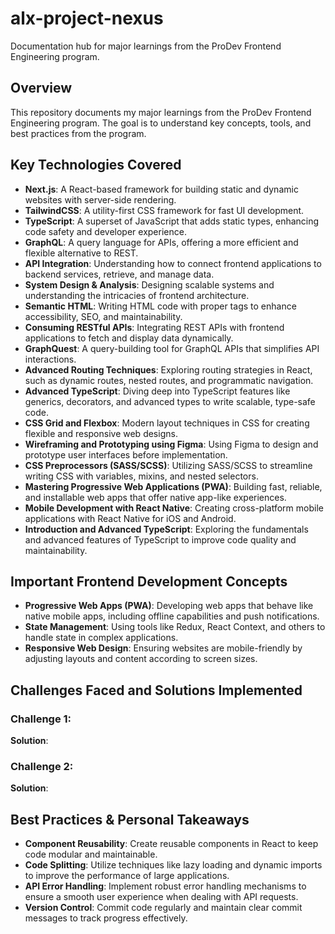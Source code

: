 # alx-project-nexus
Documentation hub for major learnings from the ProDev Frontend Engineering program.

## Overview
This repository documents my major learnings from the ProDev Frontend Engineering program. The goal is to understand key concepts, tools, and best practices from the program.

## Key Technologies Covered
- **Next.js**: A React-based framework for building static and dynamic websites with server-side rendering.
- **TailwindCSS**: A utility-first CSS framework for fast UI development.
- **TypeScript**: A superset of JavaScript that adds static types, enhancing code safety and developer experience.
- **GraphQL**: A query language for APIs, offering a more efficient and flexible alternative to REST.
- **API Integration**: Understanding how to connect frontend applications to backend services, retrieve, and manage data.
- **System Design & Analysis**: Designing scalable systems and understanding the intricacies of frontend architecture.
- **Semantic HTML**: Writing HTML code with proper tags to enhance accessibility, SEO, and maintainability.
- **Consuming RESTful APIs**: Integrating REST APIs with frontend applications to fetch and display data dynamically.
- **GraphQuest**: A query-building tool for GraphQL APIs that simplifies API interactions.
- **Advanced Routing Techniques**: Exploring routing strategies in React, such as dynamic routes, nested routes, and programmatic navigation.
- **Advanced TypeScript**: Diving deep into TypeScript features like generics, decorators, and advanced types to write scalable, type-safe code.
- **CSS Grid and Flexbox**: Modern layout techniques in CSS for creating flexible and responsive web designs.
- **Wireframing and Prototyping using Figma**: Using Figma to design and prototype user interfaces before implementation.
- **CSS Preprocessors (SASS/SCSS)**: Utilizing SASS/SCSS to streamline writing CSS with variables, mixins, and nested selectors.
- **Mastering Progressive Web Applications (PWA)**: Building fast, reliable, and installable web apps that offer native app-like experiences.
- **Mobile Development with React Native**: Creating cross-platform mobile applications with React Native for iOS and Android.
- **Introduction and Advanced TypeScript**: Exploring the fundamentals and advanced features of TypeScript to improve code quality and maintainability.

## Important Frontend Development Concepts
- **Progressive Web Apps (PWA)**: Developing web apps that behave like native mobile apps, including offline capabilities and push notifications.
- **State Management**: Using tools like Redux, React Context, and others to handle state in complex applications.
- **Responsive Web Design**: Ensuring websites are mobile-friendly by adjusting layouts and content according to screen sizes.

## Challenges Faced and Solutions Implemented
### Challenge 1:
**Solution**: 

### Challenge 2: 
**Solution**: 

## Best Practices & Personal Takeaways
- **Component Reusability**: Create reusable components in React to keep code modular and maintainable.
- **Code Splitting**: Utilize techniques like lazy loading and dynamic imports to improve the performance of large applications.
- **API Error Handling**: Implement robust error handling mechanisms to ensure a smooth user experience when dealing with API requests.
- **Version Control**: Commit code regularly and maintain clear commit messages to track progress effectively.


